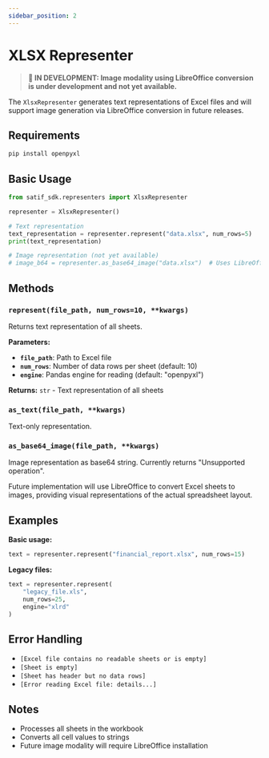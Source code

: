 ```yaml
---
sidebar_position: 2
---
```


# XLSX Representer

> **🚧 IN DEVELOPMENT: Image modality using LibreOffice conversion is under development and not yet available.**

The `XlsxRepresenter` generates text representations of Excel files and will support image generation via LibreOffice conversion in future releases.

## Requirements

```bash
pip install openpyxl
```

## Basic Usage

```python
from satif_sdk.representers import XlsxRepresenter

representer = XlsxRepresenter()

# Text representation
text_representation = representer.represent("data.xlsx", num_rows=5)
print(text_representation)

# Image representation (not yet available)
# image_b64 = representer.as_base64_image("data.xlsx")  # Uses LibreOffice conversion
```

## Methods

### `represent(file_path, num_rows=10, **kwargs)`

Returns text representation of all sheets.

**Parameters:**
- **`file_path`**: Path to Excel file
- **`num_rows`**: Number of data rows per sheet (default: 10)
- **`engine`**: Pandas engine for reading (default: "openpyxl")

**Returns:** `str` - Text representation of all sheets

### `as_text(file_path, **kwargs)`

Text-only representation.

### `as_base64_image(file_path, **kwargs)`

Image representation as base64 string. Currently returns "Unsupported operation".

Future implementation will use LibreOffice to convert Excel sheets to images, providing visual representations of the actual spreadsheet layout.

## Examples

**Basic usage:**
```python
text = representer.represent("financial_report.xlsx", num_rows=15)
```

**Legacy files:**
```python
text = representer.represent(
    "legacy_file.xls",
    num_rows=25,
    engine="xlrd"
)
```

## Error Handling

- `[Excel file contains no readable sheets or is empty]`
- `[Sheet is empty]`
- `[Sheet has header but no data rows]`
- `[Error reading Excel file: details...]`

## Notes

- Processes all sheets in the workbook
- Converts all cell values to strings
- Future image modality will require LibreOffice installation
